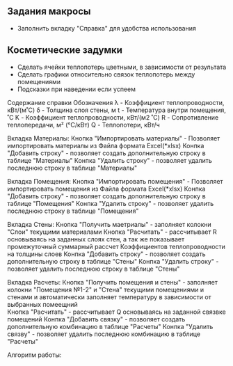 ## Задания макросы

- Заполнить вкладку "Справка" для удобства использования

## Косметические задумки
- Сделать ячейки теплопотерь цветными, в зависимости от результата
- Сделать графики относительно связок теплопотерь между помещениями 
- Подсказки при наведении если успеем



Содержание справки
Обозначения
λ - Коэффициент теплопроводности, кВт/(м˚С)
δ - Толщина слоя стены, м
t - Температура внутри помещения, ˚С
K - Коэффициент теплопроводности, кВт/(м2 ˚С)
R - Сопротивление теплопередачи, м² (°C/кВт)
Q - Теплопотери, кВт/ч

Вкладка Материалы:
    Кнопка "Импортировать материалы" - Позволяет импортировать материалы из Файла формата Excel(*xlsx)
    Конпка "Добавить строку" - позволяет создать дополнительную строку в таблице "Материалы"
    Конпка "Удалить строку" - позволяет удалить последнюю строку в таблице "Материалы"

Вкладка Помещения:
    Кнопка "Импортировать помещения" - Позволяет импортировать помещения из Файла формата Excel(*xlsx)
    Конпка "Добавить строку" - позволяет создать дополнительную строку в таблице "Помещения"
    Конпка "Удалить строку" - позволяет удалить последнюю строку в таблице "Помещения"

Вкладка Стены:
    Кнопка "Получить маетриалы" - заполняет колокни "Слои" текущими материалами 
    Кнопка "Расчитать" - рассчитывает R основываясь на заданных слоях стен, а так же показывает промежуточный суммарный рассчет 
    Коэффициентов теплопроводности на толщины слоев
    Конпка "Добавить строку" - позволяет создать дополнительную строку в таблице "Стены"
    Конпка "Удалить строку" - позволяет удалить последнюю строку в таблице "Стены"

Вкладка Расчеты:
    Кнопка "Получить помещения и стены" - заполняет колокни "Помещения №1-2" и "Стена" текущими помещениями и стенами и автоматически заполняет температуру в зависимости от выбранных помеещний  
    Кнопка "Расчитать" - рассчитывает Q основываясь на заданной связвке помещений
    Конпка "Добавить связку" - позволяет создать дополнительную комбинацию в таблице "Расчеты"
    Конпка "Удалить связву" - позволяет удалить последнюю комбинацию в таблице "Расчеты"



Алгоритм работы:
